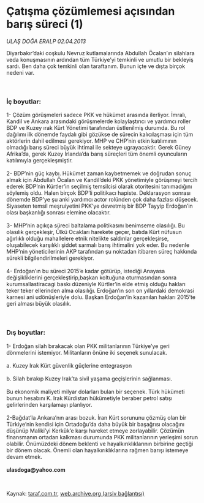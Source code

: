 # Çatışma çözümlemesi açısından barış süreci (1)

*ULAŞ DOĞA ERALP 02.04.2013*

<div class="yazi"><p>Diyarbakır’daki coşkulu Nevruz kutlamalarında Abdullah Öcalan’ın silahlara veda konuşmasının ardından tüm Türkiye’yi temkinli ve umutlu bir bekleyiş sardı. Ben daha çok temkinli olan taraftanım. Bunun içte ve dışta birçok nedeni var.<br/><br/><br/></p>
<h3>İç boyutlar:</h3>
<p>1- Çözüm görüşmeleri sadece PKK ve hükümet arasında ilerliyor. İmralı, Kandil ve Ankara arasındaki görüşmelerde kolaylaştırıcı ve yardımcı roller BDP ve Kuzey ırak Kürt Yönetimi tarafından üstlenilmiş durumda. Bu rol dağılımı ilk dönemde faydalı gibi gözükse de sürecin kalıcılaşması için tüm aktörlerin dahil edilmesi gerekiyor. MHP ve CHP’nin etkin katılımının olmadığı barış süreci büyük ihtimal ile sekteye ugrayacaktir. Gerek Güney Afrika’da, gerek Kuzey İrlanda’da barış süreçleri tüm önemli oyuncuların katılımıyla gerçekleşmiştir.<br/><br/>2- BDP’nin güç kaybı. Hükümet zaman kaybetmemek ve doğrudan sonuç almak için Abdullah Öcalan ve Kandil’deki PKK yönetimiyle görüşmeyi tercih ederek BDP’nin Kürtler’in seçilmiş temsilcisi olarak otoritesini tanımadığını söylemiş oldu. Halen birçok BDP’li politikacı hapiste. Deklarasyon sonrası dönemde BDP’ye şu anki yardımcı actor rolünden çok daha fazlası düşecek. Siyaseten temsil meşruiyetini PKK’ye devretmiş bir BDP Tayyip Erdoğan’in olası başkanlığı sonrası elemine olacaktır.<br/><br/>3- MHP’nin açıkça süreci baltalama politikasını benimseme olasılığı. Bu olasılık gerçekleşir, Ülkü Ocakları harekete geçer, batıda Kürt nüfusun ağırlıklı olduğu mahallelere etnik nitelikte saldırılar gerçekleşirse, oluşabilecek karşılıklı şiddet sarmalı barış ihtimalini yok eder. Bu nedenle MHP’nin yöneticilerinin AKP tarafından şu noktadan itibaren süreç hakkında sürekli bilgilendirilmeleri gerekiyor.<br/><br/>4- Erdoğan’ın bu süreci 2015’e kadar götürüp, istediği Anayasa değişikliklerini gerçekleştirip,başkan koltuğuna oturmasından sonra kurumsallastiracagi baskı düzeniyle Kürtler’in elde etmiş olduğu hakları teker teker ellerinden alma olasılığı. Erdoğan’ın son on yıllardaki demokrasi karnesi ani udönüşleriyle dolu. Başkan Erdoğan’in kazanılan hakları 2015’te geri alması büyük olasılık.<br/><br/><br/></p>
<h3>Dış boyutlar:</h3>
<p>1- Erdoğan silah bırakacak olan PKK militanlarının Türkiye’ye geri dönmelerini istemiyor. Militanların önüne iki seçenek sunulacak.<br/><br/>a. Kuzey Irak Kürt güvenlik güçlerine entegrasyon<br/><br/>b. Silah bırakıp Kuzey Irak’ta sivil yaşama geçişlerinin sağlanması.<br/><br/>Bu ekonomik maliyeti milyar dolarları bulan bir seçenek. Türk hükümeti bunun hesabını K. Irak Kürdistan hükümetiyle beraber petrol satışı gelirlerinden karşılamayı planlıyor.<br/><br/>2-Bağdat’la Ankara’nın arası bozuk. İran Kürt sorununu çözmüş olan bir Türkiye’nin kendisi için Ortadoğu’da daha büyük bir başağrısı olacağını düşünüp Maliki’yi Kerkük’e karşı hareket etmeye zorlayabilir. Çözümün finansmanın ortadan kalkması durumunda PKK militanlarının yerleşimi sorun olabilir. Önümüzdeki dönem beklenti ve hayalkırıklıklarının birbirine geçtiği bir dönem olacak. Önemli olan hayalkırıklıklarına rağmen barışı istemeye devam etmek.<br/><br/><strong>ulasdoga@yahoo.com</strong></p><br/>
</div>

Kaynak: [taraf.com.tr](http://www.taraf.com.tr/ulas-doga-eralp/makale-catisma-cozumlemesi-acisindan-baris-sureci-1.htm), [web.archive.org (arşiv bağlantısı)](http://web.archive.org/web/20131107090555/http://www.taraf.com.tr/ulas-doga-eralp/makale-catisma-cozumlemesi-acisindan-baris-sureci-1.htm)
